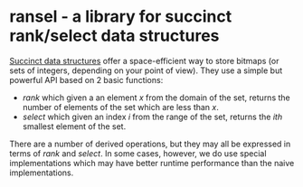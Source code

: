 # ransel - a library for succinct rank/select data structures

[Succinct data structures](https://en.wikipedia.org/wiki/Succinct_data_structure) offer a space-efficient way to store bitmaps (or sets of integers, depending on your point of view). They use a simple but powerful API based on 2 basic functions:

* *rank* which given a an element *x* from the domain of the set, returns the number of elements of the set which are less than *x*.
* *select* which given an index *i* from the range of the set, returns the *ith* smallest element of the set.

There are a number of derived operations, but they may all be expressed in terms of *rank* and *select*. In some cases, however, we do use special implementations which may have better runtime performance than the naive implementations.
